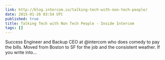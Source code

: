 ```yaml
---
link: http://blog.intercom.io/talking-tech-with-non-tech-people/
date: 2015-01-26 03:54 UTC
published: true
title: Talking Tech with Non Tech People - Inside Intercom
tags: []
---
```


Success Engineer and Backup CEO at @intercom who does comedy to pay the bills. Moved from Boston to SF for the job and the consistent weather. If you write into…
